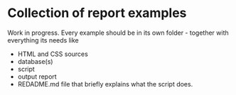 # Collection of report examples

Work in progress.
Every example should be in its own folder - together with everything its needs like
* HTML and CSS sources
* database(s)
* script
* output report
* REDADME.md file that briefly explains what the script does.